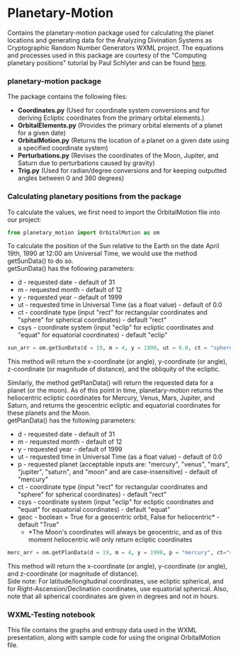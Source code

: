 # Planetary-Motion
Contains the planetary-motion package used for calculating the planet locations and generating data for the Analyzing Divination Systems as Cryptographic Random Number Generators WXML project. 
The equations and processes used in this package are courtesy of the "Computing planetary positions" tutorial by Paul Schlyter and can be found [here](https://www.stjarnhimlen.se/comp/tutorial.html). 

### planetary-motion package
The package contains the following files:
- **Coordinates.py** (Used for coordinate system conversions and for deriving Ecliptic coordinates from the primary orbital elements.)
- **OrbitalElements.py** (Provides the primary orbital elements of a planet for a given date)
- **OrbitalMotion.py** (Returns the location of a planet on a given date using a specified coordinate system)
- **Perturbations.py** (Revises the coordinates of the Moon, Jupiter, and Saturn due to perturbations caused by gravity)
- **Trig.py** (Used for radian/degree conversions and for keeping outputted angles between 0 and 360 degrees)

### Calculating planetary positions from the package
To calculate the values, we first need to import the OrbitalMotion file into our project:
```python
from planetary_motion import OrbitalMotion as om
```

To calculate the position of the Sun relative to the Earth on the date April 19th, 1990 at 12:00 am Universal Time,
we would use the method getSunData() to do so. <br>
getSunData() has the following parameters: 
- d - requested date - default of 31
- m - requested month - default of 12
- y - requested year - default of 1999
- ut - requested time in Universal Time (as a float value) - default of 0.0
- ct - coordinate type (input "rect" for rectangular coordinates and "sphere" for spherical coordinates) - default "rect"
- csys - coordinate system (input "eclip" for ecliptic coordinates and "equat" for equatorial coordinates) - default "eclip"

```python
sun_arr = om.getSunData(d = 19, m = 4, y = 1990, ut = 0.0, ct = "sphere", csys = "eclip")
```
This method will return the x-coordinate (or angle), y-coordinate (or angle), z-coordinate (or magnitude of distance), and the obliquity of the ecliptic. <br>

Similarly, the method getPlanData() will return the requested data for a planet (or the moon). As of this point in time, planetary-motion returns the heliocentric ecliptic
coordinates for Mercury, Venus, Mars, Jupiter, and Saturn, and returns the geocentric ecliptic and equatorial coordinates for these planets and the Moon. <br>
getPlanData() has the following parameters:
- d - requested date - default of 31
- m - requested month - default of 12
- y - requested year - default of 1999
- ut - requested time in Universal Time (as a float value) - default of 0.0
- p - requested planet (acceptable inputs are: "mercury", "venus", "mars", "jupiter", "saturn", and "moon"  and are case-insensitive) - default of "mercury"
- ct - coordinate type (input "rect" for rectangular coordinates and "sphere" for spherical coordinates) - default "rect"
- csys - coordinate system (input "eclip" for ecliptic coordinates and "equat" for equatorial coordinates) - default "equat"
- geoc - boolean = True for a geocentric orbit, False for heliocentric* - default "True"
    - *The Moon's coordinates will always be geocentric, and as of this moment heliocentric will only return ecliptic coordinates

```python
merc_arr = om.getPlanData(d = 19, m = 4, y = 1990, p = "mercury", ct="sphere", geoc=False)
```

This method will return the x-coordinate (or angle), y-coordinate (or angle), and z-coordinate (or magnitude of distance). <br>
Side note: For latitude/longitudinal coordinates, use ecliptic spherical, and for Right-Ascension/Declination coordinates, use equatorial spherical. Also, note that all spherical coordinates are given in degrees and not in hours.

### WXML-Testing notebook
This file contains the graphs and entropy data used in the WXML presentation, along with sample code for using the original OrbitalMotion file. 
